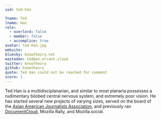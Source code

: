 ```yaml
---
uid: ted-han

fname: Ted
lname: Han
role:
  - overlord: false
  - member: false
  - accomplice: true
avatar: ted-han.jpg
website: 
bluesky: knowtheory.net
mastodon: ted@an.errant.cloud
twitter: knowtheory
github: knowtheory
quote: Ted Han could not be reached for comment
score: 1
---
```


Ted Han is a multidisciplanarian, and similar to most planaria possesses a rudimentary bilobed central nervous system, and extremely poor vision.  He has started several new projects of varying sizes, served on the board of the [Asian American Journalists Association](https://www.aaja.org), and previously ran [DocumentCloud](https://www.documentcloud.org), Mozilla Rally, and Mozilla.social.
